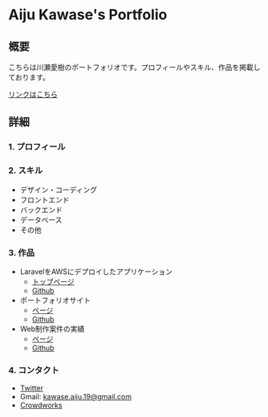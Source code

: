 # Aiju Kawase's Portfolio

## 概要

こちらは川瀬愛樹のポートフォリオです。プロフィールやスキル、作品を掲載しております。

[リンクはこちら](https://aiju-k.github.io/portfolio/)

## 詳細

### 1. プロフィール

### 2. スキル

* デザイン・コーディング
* フロントエンド
* バックエンド
* データベース
* その他

### 3. 作品

* LaravelをAWSにデプロイしたアプリケーション
  * [トップページ](https://www.aijumemoapp.com/)
  * [Github](https://github.com/aiju-k/book_memo_app)
* ポートフォリオサイト
  * [ページ](https://aiju-k.github.io/portfolio/)
  * [Github](https://github.com/aiju-k/portfolio)
* Web制作案件の実績
  * [ページ](https://aiju-k.github.io/article_template/)
  * [Github](https://github.com/aiju-k/article_template)

### 4. コンタクト

* [Twitter](https://twitter.com/aiju__19)
* Gmail: kawase.aiju.19@gmail.com
* [Crowdworks](https://crowdworks.jp/public/employees/3687892?ref=mypage_nav1_account)
